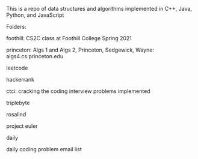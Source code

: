 This is a repo of data structures and algorithms implemented in C++, Java, Python, and JavaScript

Folders:

foothill: CS2C class at Foothill College Spring 2021

princeton: Algs 1 and Algs 2, Princeton, Sedgewick, Wayne: algs4.cs.princeton.edu

leetcode 

hackerrank

ctci: cracking the coding interview problems implemented

triplebyte

rosalind

project euler

daily

daily coding problem email list

